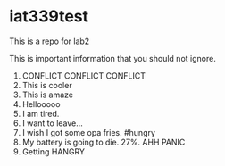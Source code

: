 # iat339test
This is a repo for lab2

This is important information that you should not ignore.

1. CONFLICT CONFLICT CONFLICT
2. This is cooler
3. This is amaze
4. Hellooooo
5. I am tired.
6. I want to leave...
7. I wish I got some opa fries. #hungry
8. My battery is going to die. 27%. AHH PANIC
9. Getting HANGRY

